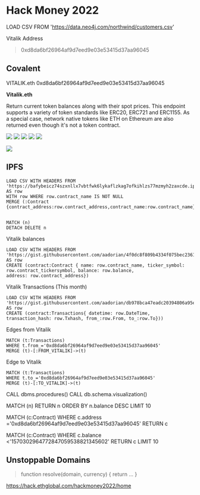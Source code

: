 
# Hack Money 2022

LOAD CSV FROM 'https://data.neo4j.com/northwind/customers.csv'

Vitalik Address
>0xd8da6bf26964af9d7eed9e03e53415d37aa96045


## Covalent

VITALIK.eth 
0xd8da6bf26964af9d7eed9e03e53415d37aa96045

**Vitalik.eth**

Return current token balances along with their spot prices. This endpoint supports a variety of token standards like ERC20, ERC721 and ERC1155. As a special case, network native tokens like ETH on Ethereum are also returned even though it's not a token contract.

![](https://i.imgur.com/M5A1htu.png)
![](https://i.imgur.com/5hKKIoT.png)
![](https://i.imgur.com/8LwnzSK.png)
![](https://i.imgur.com/gpJoGDd.png)
![](https://i.imgur.com/u6cTdEH.png)

![](https://i.imgur.com/Bfm98Mh.png)

## IPFS
```
LOAD CSV WITH HEADERS FROM 'https://bafybeicz74szxnllx7vbtfwk6lykaflzkag7ofkihlzs77mzmyh2zaxcde.ipfs.dweb.link/hackmoney.csv'  AS row
WITH row WHERE row.contract_name IS NOT NULL
MERGE (:Contract {contract_address:row.contract_address,contract_name:row.contract_name});


MATCH (n)
DETACH DELETE n
```
Vitalik balances
```
LOAD CSV WITH HEADERS FROM 'https://gist.githubusercontent.com/aadorian/4f0dc8f809b4334f075bec23617754e1/raw/debe3fcddf3a04f77524c0c5bb2f58aa2bca5b26/covalent.csv'  AS row
CREATE (contract:Contract { name: row.contract_name, ticker_symbol: row.contract_tickersymbol, balance: row.balance, 
address: row.contract_address})
```
Vitalik Transactions (This month)

```
LOAD CSV WITH HEADERS FROM 'https://gist.githubusercontent.com/aadorian/db978bca47eadc20394806a95ec05ddc/raw/906fb2fe3b53030ecc54fc5a5b789dfef2942db6/Transactions.csv'  AS row
CREATE (contract:Transactions{ datetime: row.DateTime, transaction_hash: row.Txhash, from_:row.From, to_:row.To}))
```
Edges from Vitalik 
```
MATCH (t:Transactions)
WHERE t.from_='0xd8da6bf26964af9d7eed9e03e53415d37aa96045'
MERGE (t)-[:FROM_VITALIK]->(t) 
```
Edge to Vitalik 
```
MATCH (t:Transactions)
WHERE t.to_='0xd8da6bf26964af9d7eed9e03e53415d37aa96045'
MERGE (t)-[:TO_VITALIK]->(t)
```

CALL dbms.procedures()
CALL db.schema.visualization()

MATCH (n)  RETURN  n  ORDER BY n.balance DESC LIMIT 10

MATCH (c:Contract) WHERE c.address ='0xd8da6bf26964af9d7eed9e03e53415d37aa96045' RETURN  c

MATCH (c:Contract) WHERE c.balance <'1570302964772847059538821345602' RETURN  c LIMIT 10

## Unstoppable Domains

>function resolve(domain, currency) {
  return ...
}

https://hack.ethglobal.com/hackmoney2022/home
